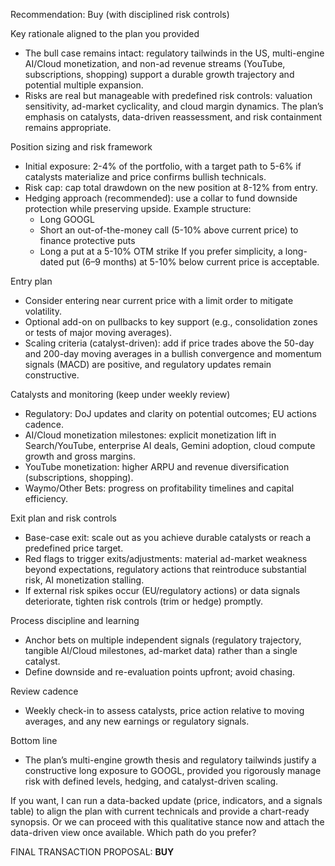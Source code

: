 Recommendation: Buy (with disciplined risk controls)

Key rationale aligned to the plan you provided
- The bull case remains intact: regulatory tailwinds in the US, multi-engine AI/Cloud monetization, and non-ad revenue streams (YouTube, subscriptions, shopping) support a durable growth trajectory and potential multiple expansion.
- Risks are real but manageable with predefined risk controls: valuation sensitivity, ad-market cyclicality, and cloud margin dynamics. The plan’s emphasis on catalysts, data-driven reassessment, and risk containment remains appropriate.

Position sizing and risk framework
- Initial exposure: 2-4% of the portfolio, with a target path to 5-6% if catalysts materialize and price confirms bullish technicals.
- Risk cap: cap total drawdown on the new position at 8-12% from entry.
- Hedging approach (recommended): use a collar to fund downside protection while preserving upside. Example structure:
  - Long GOOGL
  - Short an out-of-the-money call (5-10% above current price) to finance protective puts
  - Long a put at a 5-10% OTM strike
  If you prefer simplicity, a long-dated put (6–9 months) at 5-10% below current price is acceptable.

Entry plan
- Consider entering near current price with a limit order to mitigate volatility.
- Optional add-on on pullbacks to key support (e.g., consolidation zones or tests of major moving averages).
- Scaling criteria (catalyst-driven): add if price trades above the 50-day and 200-day moving averages in a bullish convergence and momentum signals (MACD) are positive, and regulatory updates remain constructive.

Catalysts and monitoring (keep under weekly review)
- Regulatory: DoJ updates and clarity on potential outcomes; EU actions cadence.
- AI/Cloud monetization milestones: explicit monetization lift in Search/YouTube, enterprise AI deals, Gemini adoption, cloud compute growth and gross margins.
- YouTube monetization: higher ARPU and revenue diversification (subscriptions, shopping).
- Waymo/Other Bets: progress on profitability timelines and capital efficiency.

Exit plan and risk controls
- Base-case exit: scale out as you achieve durable catalysts or reach a predefined price target.
- Red flags to trigger exits/adjustments: material ad-market weakness beyond expectations, regulatory actions that reintroduce substantial risk, AI monetization stalling.
- If external risk spikes occur (EU/regulatory actions) or data signals deteriorate, tighten risk controls (trim or hedge) promptly.

Process discipline and learning
- Anchor bets on multiple independent signals (regulatory trajectory, tangible AI/Cloud milestones, ad-market data) rather than a single catalyst.
- Define downside and re-evaluation points upfront; avoid chasing.

Review cadence
- Weekly check-in to assess catalysts, price action relative to moving averages, and any new earnings or regulatory signals.

Bottom line
- The plan’s multi-engine growth thesis and regulatory tailwinds justify a constructive long exposure to GOOGL, provided you rigorously manage risk with defined levels, hedging, and catalyst-driven scaling.

If you want, I can run a data-backed update (price, indicators, and a signals table) to align the plan with current technicals and provide a chart-ready synopsis. Or we can proceed with this qualitative stance now and attach the data-driven view once available. Which path do you prefer?

FINAL TRANSACTION PROPOSAL: **BUY**